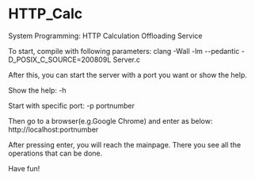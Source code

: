 # HTTP_Calc
System Programming: HTTP Calculation Offloading Service

To start, compile with following parameters:
clang -Wall -lm --pedantic -D_POSIX_C_SOURCE=200809L Server.c

After this, you can start the server with a port you want or show the help.

Show the help: -h

Start with specific port: -p portnumber

Then go to a browser(e.g.Google Chrome) and enter as below:
http://localhost:portnumber

After pressing enter, you will reach the mainpage.
There you see all the operations that can be done.

Have fun!

